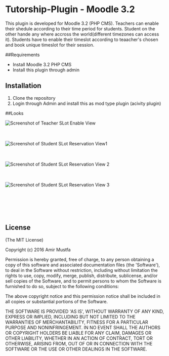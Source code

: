 # Tutorship-Plugin - Moodle 3.2
This plugin is developed for Moodle 3.2 (PHP CMS). Teachers can enable their shedule according to their time period for students. Student on the other hande any where accross the world(different timezones can access it).
Students have to enable their timeslot according to teaacher's chosen and book unique timeslot for their session.

##Requirements
- Install Moodle 3.2 PHP CMS
- Install this plugin through admin

## Installation

1. Clone the repository
2. Login through Admin and install this as mod type plugin (acivity plugin)

##Looks

![Screenshot of Teacher SLot Enable View](https://user-images.githubusercontent.com/15896579/40282171-daba317e-5c88-11e8-89b7-6e4e05dafe23.png?raw=true "Screenshot of Teacher SLot Enable View")
<br/><br/><br/>

![Screenshot of Student SLot Reservation View1](https://user-images.githubusercontent.com/15896579/40282173-e220e976-5c88-11e8-9b35-876376c2a0d0.png?raw=true "Screenshot of Student SLot Reservation View1")
<br/><br/><br/>

![Screenshot of Student SLot Reservation View 2](https://user-images.githubusercontent.com/15896579/40282174-e73136a0-5c88-11e8-9bc9-c1a77a3af72e.png?raw=true "Screenshot of Student SLot Reservation View 2")
<br/><br/><br/>

![Screenshot of Student SLot Reservation View 3](https://user-images.githubusercontent.com/15896579/40282175-ec68e104-5c88-11e8-8164-a9ab490504ae.png?raw=true "Screenshot of Student SLot Reservation View 3")
<br/><br/><br/>
<br/><br/><br/>
## License

(The MIT License)

Copyright (c) 2016 Amir Mustfa

Permission is hereby granted, free of charge, to any person obtaining
a copy of this software and associated documentation files (the
'Software'), to deal in the Software without restriction, including
without limitation the rights to use, copy, modify, merge, publish,
distribute, sublicense, and/or sell copies of the Software, and to
permit persons to whom the Software is furnished to do so, subject to
the following conditions:

The above copyright notice and this permission notice shall be
included in all copies or substantial portions of the Software.

THE SOFTWARE IS PROVIDED 'AS IS', WITHOUT WARRANTY OF ANY KIND,
EXPRESS OR IMPLIED, INCLUDING BUT NOT LIMITED TO THE WARRANTIES OF
MERCHANTABILITY, FITNESS FOR A PARTICULAR PURPOSE AND NONINFRINGEMENT.
IN NO EVENT SHALL THE AUTHORS OR COPYRIGHT HOLDERS BE LIABLE FOR ANY
CLAIM, DAMAGES OR OTHER LIABILITY, WHETHER IN AN ACTION OF CONTRACT,
TORT OR OTHERWISE, ARISING FROM, OUT OF OR IN CONNECTION WITH THE
SOFTWARE OR THE USE OR OTHER DEALINGS IN THE SOFTWARE.
